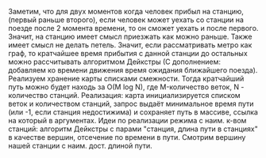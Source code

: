  Заметим, что для двух моментов когда человек прибыл на станцию, (первый раньше второго), если человек может уехать со станции на поезде после 2 момента времени, то он сможет уехать и после первого. Значит, на станцию имеет смысл приезжать как можно раньше. Также имеет смысл не делать петель. Значит, если рассматривать метро как граф, то кратчайшее время прибытия с данной станции до остальных можно рассчитывать алгоритмом Дейкстры (С дополнением: добавляем ко времени движения время ожидания ближайшего поезда). Реализуем хранение карты списками смежности. Тогда кратчайший путь можно будет находь за O(M log N), где M-количество веток, N - количество станций. Реализация: карта инициализируется списком веток и количеством станций, запрос выдаёт минимальное время пути (или -1, если станция недостижима) и сохраняет путь в массиве, ссылка на который в аргументах.
 Идеи по реализации режима с наим. к-вом станций: алгоритм Дейкстры с парами "станция, длина пути в станциях" в качестве вершин, отсечение по времени в пути. Смотрим вершину нашей станции с наим. дост. длиной пути.

